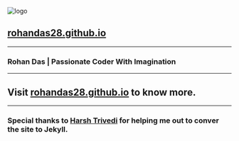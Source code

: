 ![logo](https://rohandas28.github.io/img/favicon.png) 
## [rohandas28.github.io](https://rohandas28.github.io)
---
### Rohan Das | Passionate Coder With Imagination 
---
## Visit <a href="https://rohandas28.github.io" target="_blank">rohandas28.github.io</a> to know more.
---
### Special thanks to [Harsh Trivedi](https://harsh98trivedi.github.io/) for helping me out to conver the site to Jekyll. 